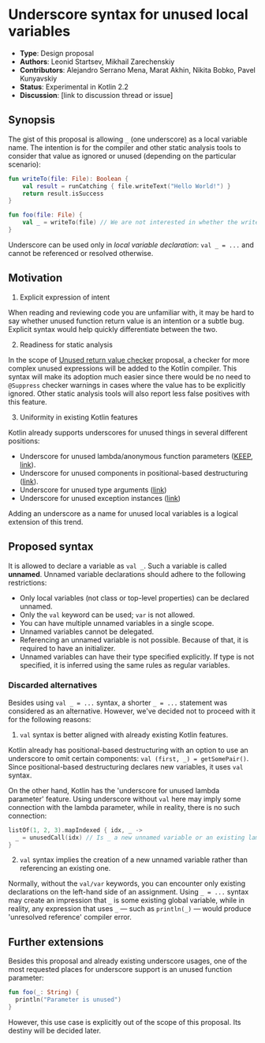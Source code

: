 # Underscore syntax for unused local variables

* **Type**: Design proposal
* **Authors**: Leonid Startsev, Mikhail Zarechenskiy
* **Contributors**: Alejandro Serrano Mena, Marat Akhin, Nikita Bobko, Pavel Kunyavskiy
* **Status**: Experimental in Kotlin 2.2
* **Discussion**: [link to discussion thread or issue]

## Synopsis

The gist of this proposal is allowing `_` (one underscore) as a local variable name.
The intention is for the compiler and other static analysis tools to consider that value
as ignored or unused (depending on the particular scenario):

```kotlin
fun writeTo(file: File): Boolean {
    val result = runCatching { file.writeText("Hello World!") }
    return result.isSuccess
}

fun foo(file: File) {
    val _ = writeTo(file) // We are not interested in whether the write operation was successful
}
```

Underscore can be used only in *local variable declaration*: `val _ = ...` and cannot be referenced or resolved otherwise.

## Motivation

1. Explicit expression of intent

When reading and reviewing code you are unfamiliar with, it may be hard to say whether unused function return value is an intention or a subtle bug.
Explicit syntax would help quickly differentiate between the two.

2. Readiness for static analysis

In the scope of [Unused return value checker](unused-return-value-checker.md) proposal, a checker for more complex unused expressions will be added to the Kotlin compiler.
This syntax will make its adoption much easier since there would be no need to `@Suppress` checker warnings in cases where the value has to be explicitly ignored.
Other static analysis tools will also report less false positives with this feature.

3. Uniformity in existing Kotlin features

Kotlin already supports underscores for unused things in several different positions:

* Underscore for unused lambda/anonymous function parameters ([KEEP](underscore-for-unused-parameters.md), [link](https://kotlinlang.org/docs/lambdas.html#underscore-for-unused-variables)).
* Underscore for unused components in positional-based destructuring ([link](https://kotlinlang.org/docs/destructuring-declarations.html)).
* Underscore for unused type arguments ([link](https://kotlinlang.org/docs/generics.html#underscore-operator-for-type-arguments))
* Underscore for unused exception instances ([link](https://youtrack.jetbrains.com/issue/KT-31567))

Adding an underscore as a name for unused local variables is a logical extension of this trend.

## Proposed syntax

It is allowed to declare a variable as `val _`. Such a variable is called **unnamed**.
Unnamed variable declarations should adhere to the following restrictions:

* Only local variables (not class or top-level properties) can be declared unnamed.
* Only the `val` keyword can be used; `var` is not allowed.
* You can have multiple unnamed variables in a single scope.
* Unnamed variables cannot be delegated.
* Referencing an unnamed variable is not possible. Because of that, it is required to have an initializer.
* Unnamed variables can have their type specified explicitly. If type is not specified, it is inferred using the same rules as regular variables.

### Discarded alternatives

Besides using `val _ = ...` syntax, a shorter `_ = ...` statement was considered as an alternative.
However, we've decided not to proceed with it for the following reasons:

1. `val` syntax is better aligned with already existing Kotlin features.

Kotlin already has positional-based destructuring with an option to use an underscore to omit certain components: `val (first, _) = getSomePair()`. Since positional-based destructuring declares new variables, it uses `val` syntax.

On the other hand, Kotlin has the 'underscore for unused lambda parameter' feature. Using underscore without `val` here may imply some connection with the lambda parameter, while in reality, there is no such connection:

```kotlin
listOf(1, 2, 3).mapIndexed { idx, _ ->
  _ = unusedCall(idx) // Is _ a new unnamed variable or an existing lambda parameter?
}
```

2. `val` syntax implies the creation of a new unnamed variable rather than referencing an existing one.

Normally, without the `val/var` keywords, you can encounter only existing declarations on the left-hand side of an assignment.
Using `_ = ...` syntax may create an impression that `_` is some existing global variable, while in reality, any expression that uses `_` — such as `println(_)` — would produce 'unresolved reference' compiler error.

## Further extensions

Besides this proposal and already existing underscore usages, one of the most requested places for underscore support is an unused function parameter:

```kotlin
fun foo(_: String) {
  println("Parameter is unused")
}
```

However, this use case is explicitly out of the scope of this proposal.
Its destiny will be decided later.